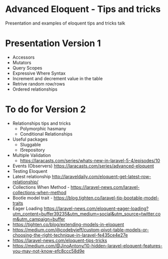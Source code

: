 # Advanced Eloquent - Tips and tricks
Presentation and examples of eloquent tips and tricks talk

# Presentation Version 1
- Accessors
- Mutators
- Query Scopes
- Expressive Where Syntax
- Increment and decrement value in the table
- Retrive random row/rows
- Ordered relationships

# To do for Version 2
- Relationships tips and tricks
    - Polymorphic hasmany
    - Conditional Relationships
- Useful packages
    - Sluggable
    - l5repository
- Multiple Validation
    - https://laracasts.com/series/whats-new-in-laravel-5-4/episodes/10
- Events (Observers)
https://laracasts.com/series/advanced-eloquent
- Testing Eloquent
- Latest relationship
http://laraveldaily.com/eloquent-get-latest-row-relationship/
- Collections When Method - https://laravel-news.com/laravel-collections-when-method
- Bootle model trait - https://blog.tighten.co/laravel-tip-bootable-model-traits
- Eager Loading https://laravel-news.com/eloquent-eager-loading?utm_content=buffer39235&utm_medium=social&utm_source=twitter.com&utm_campaign=buffer
- https://tighten.co/blog/extending-models-in-eloquent
- https://medium.com/@codebyjeff/custom-pivot-table-models-or-choosing-the-right-technique-in-laravel-fe435ce4e27e
- https://laravel-news.com/eloquent-tips-tricks
- https://medium.com/@JinoAntony/10-hidden-laravel-eloquent-features-you-may-not-know-efc8ccc58d9e
